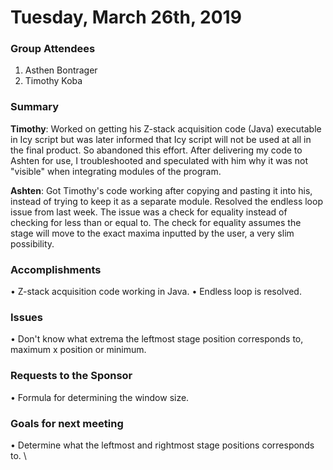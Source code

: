 # Tuesday, March 26th, 2019

### Group Attendees
1. Asthen Bontrager
2. Timothy Koba

### Summary
__Timothy__: Worked on getting his Z-stack acquisition code (Java) executable in Icy script but was 
later informed that Icy script will not be used at all in the final product. So abandoned this effort. 
After delivering my code to Ashten for use, I troubleshooted and speculated with him why it was not 
"visible" when integrating modules of the program.

__Ashten__: Got Timothy's code working after copying and pasting it into his, instead of trying to keep
it as a separate module. Resolved the endless loop issue from last week. The issue was a check for equality instead
of checking for less than or equal to. The check for equality assumes the stage will move to the exact maxima 
inputted by the user, a very slim possibility.

### Accomplishments
• Z-stack acquisition code working in Java.
• Endless loop is resolved.

### Issues
• Don't know what extrema the leftmost stage position corresponds to, maximum x position or minimum.

### Requests to the Sponsor
• Formula for determining the window size.

### Goals for next meeting
• Determine what the leftmost and rightmost stage positions corresponds to. \
